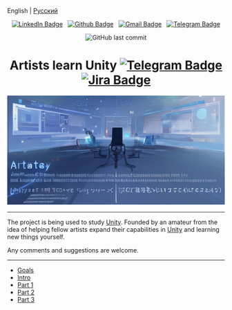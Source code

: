 English | [Русский](./README.ru-RU.md)


<div align="center">

[![LinkedIn Badge](https://img.shields.io/badge/-_-white?style=social&logo=Linkedin&link=https://www.linkedin.com/in/alexander-yu-shamin/)](https://www.linkedin.com/in/alexander-yu-shamin)
&nbsp;
[![Github Badge](https://img.shields.io/badge/-_-white?style=social&logo=GitHub&link=https://github.com/alexander-yu-shamin/)](https://github.com/alexander-yu-shamin/)
&nbsp;
[![Gmail Badge](https://img.shields.io/badge/-_-white?style=social&logo=Gmail&link=mailto:alexander.yu.shamin@gmail.com)](mailto:alexander.yu.shamin@gmail.com)
&nbsp;
[![Telegram Badge](https://img.shields.io/badge/-_-white?style=social&logo=Telegram&link=https://t.me/alexander_yu_shamin)](https://t.me/alexander_yu_shamin)

![GitHub last commit](https://img.shields.io/github/last-commit/alexander-yu-shamin/artists-learn-unity)

</div>



<div align="center">

# Artists learn Unity [![Telegram Badge](https://img.shields.io/badge/-_-white?style=social&logo=Telegram&link=https://t.me/artists_learn_unity)](https://t.me/artists_learn_unity) [![Jira Badge](https://img.shields.io/badge/-_-white?style=social&logo=Jira&link=https://artists-learn-unity.atlassian.net/jira/software/projects/ALU/boards/1)](https://artists-learn-unity.atlassian.net/jira/software/projects/ALU/boards/1) 

![](assets/logo.jpg)

</div>

---

The project is being used to study [Unity](https://unity.com).
Founded by an amateur from the idea of helping fellow artists expand their capabilities in [Unity](https://unity.com) and learning new things yourself.

Any comments and suggestions are welcome.

---

- [Goals](part-0/goals.md)
- [Intro](part-0/part-0.md)
- [Part 1](part-1/part-1.md)
- [Part 2](part-2/part-2.md)
- [Part 3](part-3/part-3.md)
